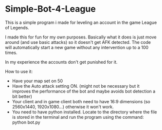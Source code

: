 # Simple-Bot-4-League

This is a simple program i made for leveling an account in the game League of Legends. 

I made this for fun for my own purposes. Basically what it does is just move around (and use basic attacks) so it doesn't get AFK detected. The code will automatically start a new game without any intervention up to a 100 times.

In my experience the accounts don't get punished for it.

How to use it:
- Have your map set on 50
- Have the Auto attack setting ON. (might not be necessary but it improves the performance of the bot and maybe avoids bot detection a bit better)
- Your client and in game client both need to have 16:9 dimensions (so 2560x1440, 1920x1080...) otherwise it won't work.
- You need to have python installed. Locate to the directory where the file is stored in the terminal and run the program using the command:  python bot.py
